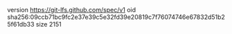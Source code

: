 version https://git-lfs.github.com/spec/v1
oid sha256:09ccb71bc9fc2e37e39c5e32fd39e20819c7f76074746e67832d51b25f61db33
size 2151
